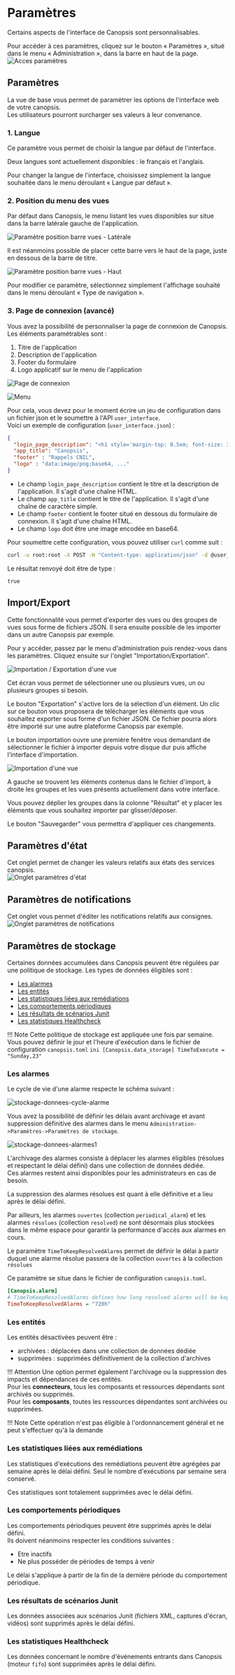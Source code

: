 # Paramètres

Certains aspects de l'interface de Canopsis sont personnalisables.

Pour accéder à ces paramètres, cliquez sur le bouton « Paramètres », situé dans le menu « Administration », dans la barre en haut de la page.  
![Acces paramètres](./img/parametres_acces_menu.png)

## Paramètres

La vue de base vous permet de paramètrer les options de l'interface web de votre canopsis.  
Les utilisateurs pourront surcharger ses valeurs à leur convenance.

### 1. Langue

Ce paramètre vous permet de choisir la langue par défaut de l'interface.

Deux langues sont actuellement disponibles : le français et l'anglais.

Pour changer la langue de l'interface, choisissez simplement la langue souhaitée dans le menu déroulant « Langue par défaut ».

### 2. Position du menu des vues

Par défaut dans Canopsis, le menu listant les vues disponibles sur situe dans la barre latérale gauche de l'application.

![Paramètre position barre vues - Latérale](./img/parametres_sidebar.png "Paramètre position barre vues - Latérale")

Il est néanmoins possible de placer cette barre vers le haut de la page, juste en dessous de la barre de titre.

![Paramètre position barre vues - Haut](./img/parametres_topbar.png "Paramètre position barre vues - Haut")

Pour modifier ce paramètre, sélectionnez simplement l'affichage souhaité dans le menu déroulant « Type de navigation ».

### 3. Page de connexion (avancé)

Vous avez la possibilité de personnaliser la page de connexion de Canopsis.  
Les éléments paramétrables sont :

1. Titre de l'application
2. Description de l'application
3. Footer du formulaire
4. Logo applicatif sur le menu de l'application

![Page de connexion](./img/parametres_connexion.png "Page de connexion")

![Menu](./img/parametres_menu.png "Menu")

Pour cela, vous devez pour le moment écrire un jeu de configuration dans un fichier json et le soumettre à l'API `user_interface`.  
Voici un exemple de configuration (`user_interface.json`) :

```json
{
  "login_page_description": "<h1 style='margin-top: 0.5em; font-size: 34px;'>Hypervisez votre SI</h1><p style='text-align: left; margin-top: 1.5em; font-size: 20px;'>Canopsis est une solution d'hypervision Open Source couvrant l'ensemble des sources de données de votre SI.<br> Avec l'hypervision Canopsis vous pouvez centraliser, traiter et présenter l'ensemble des événements de votre SI en une console unique.</p>",
  "app_title": "Canopsis",
  "footer" : "Rappels CNIL",
  "logo" : "data:image/png;base64, ..."
}
```

* Le champ `login_page_description` contient le titre et la description de l'application. Il s'agit d'une chaîne HTML.
* Le champ `app_title` contient le titre de l'application. Il s'agit d'une chaîne de caractère simple.
* Le champ `footer` contient le footer situé en dessous du formulaire de connexion. Il s'agit d'une chaîne HTML.
* Le champ `logo` doit être une image encodée en base64.

Pour soumettre cette configuration, vous pouvez utiliser `curl` comme suit :

```sh
curl -u root:root -X POST -H "Content-type: application/json" -d @user_interface.json http://localhost:8082/api/internal/user_interface
```

Le résultat renvoyé doit être de type :

````
true
````

## Import/Export

Cette fonctionnalité vous permet d'exporter des vues ou des groupes de vues sous forme de fichiers JSON. Il sera ensuite possible de les importer dans un autre Canopsis par exemple.

Pour y accéder, passez par le menu d'administration puis rendez-vous dans les paramètres. Cliquez ensuite sur l'onglet "Importation/Exportation".

![Importation / Exportation d'une vue](img/parametres_import_export.png)

Cet écran vous permet de sélectionner une ou plusieurs vues, un ou plusieurs groupes si besoin.

Le bouton "Exportation" s'active lors de la sélection d'un élément. Un clic sur ce bouton vous proposera de télécharger les éléments que vous souhaitez exporter sous forme d'un fichier JSON. Ce fichier pourra alors être importé sur une autre plateforme Canopsis par exemple.

Le bouton importation ouvre une première fenêtre vous demandant de sélectionner le fichier à importer depuis votre disque dur puis affiche l'interface d'importation.

![Importation d'une vue](img/parametres_import_vue.png)

A gauche se trouvent les éléments contenus dans le fichier d'import, à droite les groupes et les vues présents actuellement dans votre interface.

Vous pouvez déplier les groupes dans la colonne "Résultat" et y placer les éléments que vous souhaitez importer par glisser/déposer.

Le bouton "Sauvegarder" vous permettra d'appliquer ces changements.


## Paramètres d'état

Cet onglet permet de changer les valeurs relatifs aux états des services canopsis.  
![Onglet paramètres d'état](img/parametres_etat.png)

## Paramètres de notifications

Cet onglet vous permet d'éditer les notifications relatifs aux consignes.  
![Onglet paramètres de notifications](img/parametres_notifications)

## Paramètres de stockage

Certaines données accumulées dans Canopsis peuvent être régulées par une politique de stockage. Les types de données éligibles sont : 

* [Les alarmes](#les-alarmes)
* [Les entités](#les-entites)
* [Les statistiques liées aux remédiations](#les-statistiques-liees-aux-remediations)
* [Les comportements périodiques](#les-comportements-periodiques)
* [Les résultats de scénarios Junit](#les-resultats-de-scenarios-junit)
* [Les statistiques Healthcheck](#les-statistiques-healthcheck)

!!! Note
    Cette politique de stockage est appliquée une fois par semaine. Vous pouvez définir le jour et l'heure d'exécution dans le fichier de configuration `canopsis.toml`
    ```ini
    [Canopsis.data_storage]
    TimeToExecute = "Sunday,23"
    ```

### Les alarmes

Le cycle de vie d'une alarme respecte le schéma suivant : 

![stockage-donnees-cycle-alarme](./img/parametres_stockage_cycle.png)

Vous avez la possibilité de définir les délais avant archivage et avant suppression définitive des alarmes dans le menu `Administration->Paramètres->Paramètres de stockage`.

![stockage-donnees-alarmes1](./img/parametres_stockage_alarmes.png)

L'archivage des alarmes consiste à déplacer les alarmes éligibles (résolues et respectant le délai défini) dans une collection de données dédiée.  
Ces alarmes restent ainsi disponibles pour les administrateurs en cas de besoin.

La suppression des alarmes résolues est quant à elle définitive et a lieu après le délai défini.

Par ailleurs, les alarmes `ouvertes` (collection `periodical_alarm`) et les alarmes `résolues` (collection `resolved`) ne sont désormais plus stockées dans le même espace pour garantir la performance d'accès aux alarmes en cours.  

Le paramètre `TimeToKeepResolvedAlarms` permet de définir le délai à partir duquel une alarme résolue passera de la collection `ouvertes` à la collection `résolues`

Ce paramètre se situe dans le fichier de configuration `canopsis.toml`.

```ini
[Canopsis.alarm]
# TimeToKeepResolvedAlarms defines how long resolved alarms will be kept in main alarm collection
TimeToKeepResolvedAlarms = "720h"
```


### Les entités

Les entités désactivées peuvent être :

* archivées : déplacées dans une collection de données dédiée
* supprimées : supprimées définitivement de la collection d'archives

!!! Attention 
    Une option permet également l'archivage ou la suppression des impacts et dépendances de ces entités.  
    Pour les **connecteurs**, tous les composants et ressources dépendants sont archivés ou supprimés.  
    Pour les **composants**, toutes les ressources dépendantes sont archivées ou supprimées.

!!! Note
    Cette opération n'est pas éligible à l'ordonnancement général et ne peut s'effectuer qu'à la demande 

### Les statistiques liées aux remédiations

Les statistiques d'exécutions des remédiations peuvent être agrégées par semaine après le délai défini. Seul le nombre d'exécutions par semaine sera conservé.  

Ces statistiques sont totalement supprimées avec le délai défini.

### Les comportements périodiques

Les comportements périodiques peuvent être supprimés après le délai défini.  
Ils doivent néanmoins respecter les conditions suivantes :

* Etre inactifs
* Ne plus posséder de périodes de temps à venir

Le délai s'applique à partir de la fin de la  dernière période du comportement périodique.

### Les résultats de scénarios Junit

Les données associées aux scénarios Junit (fichiers XML, captures d'écran, vidéos) sont supprimés après le délai défini.

### Les statistiques Healthcheck

Les données concernant le nombre d'événements entrants dans Canopsis (moteur `fifo`) sont supprimées après le délai défini.
